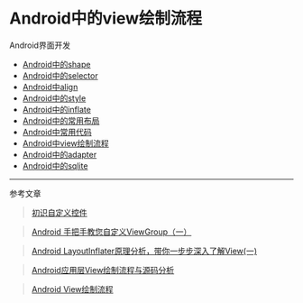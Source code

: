 Android中的view绘制流程
==================================================


Android界面开发

- [Android中的shape](https://github.com/addcn/ideas/blob/master/android/notes/android-base-shape.md)
- [Android中的selector](https://github.com/addcn/ideas/blob/master/android/notes/android-base-selector.md)
- [Android中align](https://github.com/addcn/ideas/blob/master/android/notes/android-base-align.md)
- [Android中的style](https://github.com/addcn/ideas/blob/master/android/notes/android-base-style.md)
- [Android中的inflate](https://github.com/addcn/ideas/blob/master/android/notes/android-base-inflate.md)
- [Android中的常用布局](https://github.com/addcn/ideas/blob/master/android/notes/android-base-layout.md)
- [Android中常用代码](https://github.com/addcn/ideas/blob/master/android/notes/android-base-code.md)
- [Android中view绘制流程](https://github.com/addcn/ideas/blob/master/android/notes/android-base-view.md)
- [Android中的adapter](https://github.com/addcn/ideas/blob/master/android/notes/android-base-adapter.md)
- [Android中的sqlite](https://github.com/addcn/ideas/blob/master/android/notes/android-base-sqlite.md)

----------



参考文章

> [初识自定义控件](http://www.iamxiarui.com/2016/05/07/android%E5%88%9D%E8%AF%86%E8%87%AA%E5%AE%9A%E4%B9%89%E6%8E%A7%E4%BB%B6/)


> [Android 手把手教您自定义ViewGroup（一）](http://blog.csdn.net/lmj623565791/article/details/38339817)

> [Android LayoutInflater原理分析，带你一步步深入了解View(一)](http://blog.csdn.net/guolin_blog/article/details/12921889)

> [Android应用层View绘制流程与源码分析](http://blog.csdn.net/yanbober/article/details/46128379)

> [Android View绘制流程](http://blog.csdn.net/wangjinyu501/article/details/9008271)

